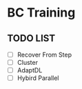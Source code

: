 # BC Training

## TODO LIST

- [ ] Recover From Step
- [ ] Cluster
- [ ] AdaptDL
- [ ] Hybird Parallel